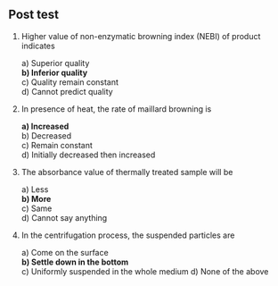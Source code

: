 ## Post test

1. Higher value of non-enzymatic browning index (NEBI) of product indicates 

    a) Superior quality  
    <b>b) Inferior quality</b>   
    c) Quality remain constant  
    d) Cannot predict quality  

2. In presence of heat, the rate of maillard browning is  

    <b>a) Increased</b>   
    b) Decreased  
    c) Remain constant  
    d) Initially decreased then increased  

3. The absorbance value of thermally treated sample will be 

    a) Less  
    <b>b) More</b>  
    c) Same  
    d) Cannot say anything  

4. In the centrifugation process, the suspended particles are 

    a) Come on the surface  
    <b>b) Settle down in the bottom</b>    
    c) Uniformly suspended in the whole medium 
    d) None of the above 